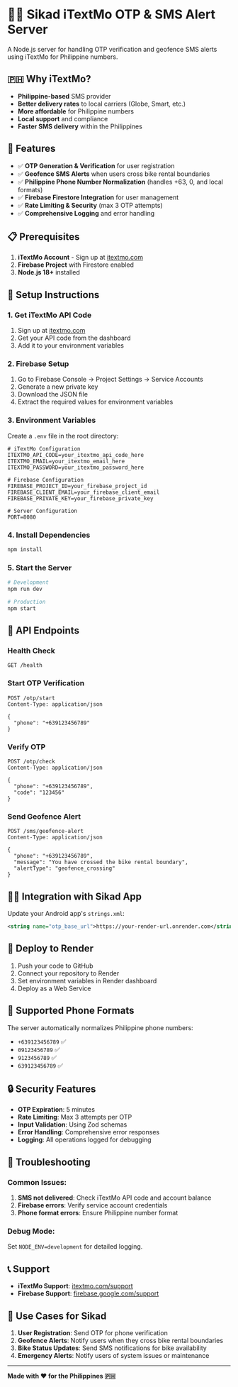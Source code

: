 # 🚴‍♂️ Sikad iTextMo OTP & SMS Alert Server

A Node.js server for handling OTP verification and geofence SMS alerts using iTextMo for Philippine numbers.

## 🇵🇭 Why iTextMo?

- **Philippine-based** SMS provider
- **Better delivery rates** to local carriers (Globe, Smart, etc.)
- **More affordable** for Philippine numbers
- **Local support** and compliance
- **Faster SMS delivery** within the Philippines

## 🚀 Features

- ✅ **OTP Generation & Verification** for user registration
- ✅ **Geofence SMS Alerts** when users cross bike rental boundaries
- ✅ **Philippine Phone Number Normalization** (handles +63, 0, and local formats)
- ✅ **Firebase Firestore Integration** for user management
- ✅ **Rate Limiting & Security** (max 3 OTP attempts)
- ✅ **Comprehensive Logging** and error handling

## 📋 Prerequisites

1. **iTextMo Account** - Sign up at [itextmo.com](https://itextmo.com)
2. **Firebase Project** with Firestore enabled
3. **Node.js 18+** installed

## 🔧 Setup Instructions

### 1. Get iTextMo API Code

1. Sign up at [itextmo.com](https://itextmo.com)
2. Get your API code from the dashboard
3. Add it to your environment variables

### 2. Firebase Setup

1. Go to Firebase Console → Project Settings → Service Accounts
2. Generate a new private key
3. Download the JSON file
4. Extract the required values for environment variables

### 3. Environment Variables

Create a `.env` file in the root directory:

```env
# iTextMo Configuration
ITEXTMO_API_CODE=your_itextmo_api_code_here
ITEXTMO_EMAIL=your_itextmo_email_here
ITEXTMO_PASSWORD=your_itextmo_password_here

# Firebase Configuration
FIREBASE_PROJECT_ID=your_firebase_project_id
FIREBASE_CLIENT_EMAIL=your_firebase_client_email
FIREBASE_PRIVATE_KEY=your_firebase_private_key

# Server Configuration
PORT=8080
```

### 4. Install Dependencies

```bash
npm install
```

### 5. Start the Server

```bash
# Development
npm run dev

# Production
npm start
```

## 📡 API Endpoints

### Health Check
```
GET /health
```

### Start OTP Verification
```
POST /otp/start
Content-Type: application/json

{
  "phone": "+639123456789"
}
```

### Verify OTP
```
POST /otp/check
Content-Type: application/json

{
  "phone": "+639123456789",
  "code": "123456"
}
```

### Send Geofence Alert
```
POST /sms/geofence-alert
Content-Type: application/json

{
  "phone": "+639123456789",
  "message": "You have crossed the bike rental boundary",
  "alertType": "geofence_crossing"
}
```

## 🚴‍♂️ Integration with Sikad App

Update your Android app's `strings.xml`:

```xml
<string name="otp_base_url">https://your-render-url.onrender.com</string>
```

## 🚀 Deploy to Render

1. Push your code to GitHub
2. Connect your repository to Render
3. Set environment variables in Render dashboard
4. Deploy as a Web Service

## 📱 Supported Phone Formats

The server automatically normalizes Philippine phone numbers:

- `+639123456789` ✅
- `09123456789` ✅
- `9123456789` ✅
- `639123456789` ✅

## 🔒 Security Features

- **OTP Expiration**: 5 minutes
- **Rate Limiting**: Max 3 attempts per OTP
- **Input Validation**: Using Zod schemas
- **Error Handling**: Comprehensive error responses
- **Logging**: All operations logged for debugging

## 🐛 Troubleshooting

### Common Issues:

1. **SMS not delivered**: Check iTextMo API code and account balance
2. **Firebase errors**: Verify service account credentials
3. **Phone format errors**: Ensure Philippine number format

### Debug Mode:

Set `NODE_ENV=development` for detailed logging.

## 📞 Support

- **iTextMo Support**: [itextmo.com/support](https://itextmo.com/support)
- **Firebase Support**: [firebase.google.com/support](https://firebase.google.com/support)

## 🎯 Use Cases for Sikad

1. **User Registration**: Send OTP for phone verification
2. **Geofence Alerts**: Notify users when they cross bike rental boundaries
3. **Bike Status Updates**: Send SMS notifications for bike availability
4. **Emergency Alerts**: Notify users of system issues or maintenance

---

**Made with ❤️ for the Philippines 🇵🇭**